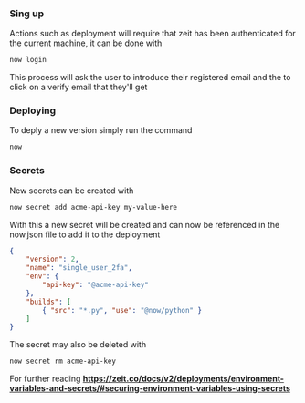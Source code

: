 ### Sing up
Actions such as deployment will require that zeit has been authenticated for the current machine, it can be done with
```bash
now login
```

This process will ask the user to introduce their registered email and the to click on a verify email that they'll get



### Deploying
To deply a new version simply run the command
```bash
now
```

### Secrets
New secrets can be created with
```bash
now secret add acme-api-key my-value-here
```

With this a new secret will be created and can now be referenced in the now.json file to add it to the deployment

```json
{
    "version": 2,
    "name": "single_user_2fa",
    "env": {
        "api-key": "@acme-api-key"
    },
    "builds": [
        { "src": "*.py", "use": "@now/python" }
    ]
}

```

The secret may also be deleted with
```bash
now secret rm acme-api-key
```

For further reading **https://zeit.co/docs/v2/deployments/environment-variables-and-secrets/#securing-environment-variables-using-secrets**